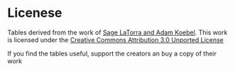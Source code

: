 # Licenese

Tables derived from the work of [Sage LaTorra and Adam Koebel](https://dungeon-world.com/). This work is licensed under the [Creative Commons Attribution 3.0 Unported License](https://creativecommons.org/licenses/by/3.0/)

If you find the tables useful, support the creators an buy a copy of their work

